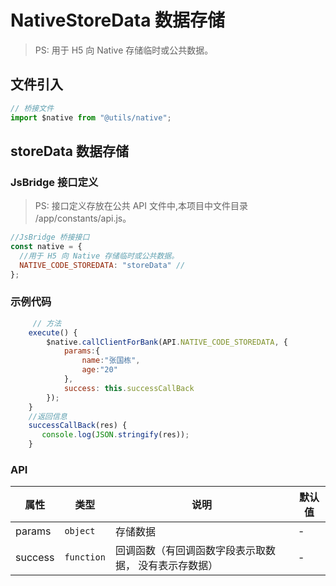 # NativeStoreData 数据存储

> PS: 用于 H5 向 Native 存储临时或公共数据。

## 文件引入

```js
// 桥接文件
import $native from "@utils/native";
```

## storeData 数据存储

### JsBridge 接口定义

> PS: 接口定义存放在公共 API 文件中,本项目中文件目录 /app/constants/api.js。

```js
//JsBridge 桥接接口
const native = {
  //用于 H5 向 Native 存储临时或公共数据。
  NATIVE_CODE_STOREDATA: "storeData" //
};
```

### 示例代码

```js
     // 方法
    execute() {
        $native.callClientForBank(API.NATIVE_CODE_STOREDATA, {
            params:{
                name:"张国栋",
                age:"20"
            },
            success: this.successCallBack
        });
    }
    //返回信息
    successCallBack(res) {
       console.log(JSON.stringify(res));
    }
```

### API

| 属性    | 类型       | 说明                                                  | 默认值 |
| ------- | ---------- | ----------------------------------------------------- | ------ |
| params  | `object`   | 存储数据                                              | -      |
| success | `function` | 回调函数（有回调函数字段表示取数据， 没有表示存数据） | -      |
